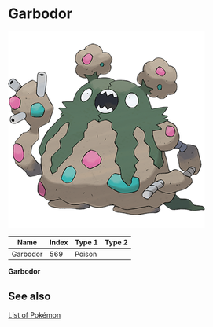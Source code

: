# Garbodor


![Garbodor](images/569.png)

| **Name** | **Index** | **Type 1** | **Type 2** |
|----|----|----|----|
| Garbodor | 569 | Poison  |  |

**Garbodor** 

## See also

[List of Pokémon](../pokemon.md)
